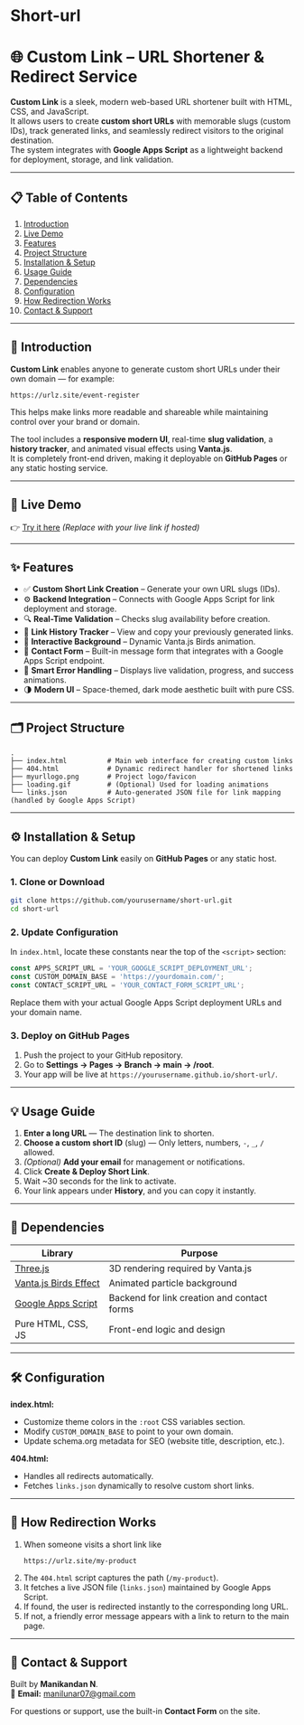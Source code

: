 # Short-url
# 🌐 Custom Link – URL Shortener & Redirect Service

**Custom Link** is a sleek, modern web-based URL shortener built with HTML, CSS, and JavaScript.  
It allows users to create **custom short URLs** with memorable slugs (custom IDs), track generated links, and seamlessly redirect visitors to the original destination.  
The system integrates with **Google Apps Script** as a lightweight backend for deployment, storage, and link validation.

---

## 📋 Table of Contents

1. [Introduction](#introduction)  
2. [Live Demo](#live-demo)  
3. [Features](#features)  
4. [Project Structure](#project-structure)  
5. [Installation & Setup](#installation--setup)  
6. [Usage Guide](#usage-guide)  
7. [Dependencies](#dependencies)  
8. [Configuration](#configuration)  
9. [How Redirection Works](#how-redirection-works)  
10. [Contact & Support](#contact--support)

---

## 🧩 Introduction

**Custom Link** enables anyone to generate custom short URLs under their own domain — for example:

```
https://urlz.site/event-register
```

This helps make links more readable and shareable while maintaining control over your brand or domain.

The tool includes a **responsive modern UI**, real-time **slug validation**, a **history tracker**, and animated visual effects using **Vanta.js**.  
It is completely front-end driven, making it deployable on **GitHub Pages** or any static hosting service.

---

## 🚀 Live Demo

👉 [Try it here](https://custom-longurl.github.io/short-url/) *(Replace with your live link if hosted)*

---

## ✨ Features

- ✅ **Custom Short Link Creation** – Generate your own URL slugs (IDs).  
- ⚙️ **Backend Integration** – Connects with Google Apps Script for link deployment and storage.  
- 🔍 **Real-Time Validation** – Checks slug availability before creation.  
- 📜 **Link History Tracker** – View and copy your previously generated links.  
- 💫 **Interactive Background** – Dynamic Vanta.js Birds animation.  
- 📧 **Contact Form** – Built-in message form that integrates with a Google Apps Script endpoint.  
- 🧠 **Smart Error Handling** – Displays live validation, progress, and success animations.  
- 🌗 **Modern UI** – Space-themed, dark mode aesthetic built with pure CSS.  

---

## 🗂️ Project Structure

```
.
├── index.html          # Main web interface for creating custom links
├── 404.html            # Dynamic redirect handler for shortened links
├── myurllogo.png       # Project logo/favicon
├── loading.gif         # (Optional) Used for loading animations
└── links.json          # Auto-generated JSON file for link mapping (handled by Google Apps Script)
```

---

## ⚙️ Installation & Setup

You can deploy **Custom Link** easily on **GitHub Pages** or any static host.

### 1. Clone or Download
```bash
git clone https://github.com/yourusername/short-url.git
cd short-url
```

### 2. Update Configuration
In `index.html`, locate these constants near the top of the `<script>` section:

```js
const APPS_SCRIPT_URL = 'YOUR_GOOGLE_SCRIPT_DEPLOYMENT_URL';
const CUSTOM_DOMAIN_BASE = 'https://yourdomain.com/';
const CONTACT_SCRIPT_URL = 'YOUR_CONTACT_FORM_SCRIPT_URL';
```

Replace them with your actual Google Apps Script deployment URLs and your domain name.

### 3. Deploy on GitHub Pages
1. Push the project to your GitHub repository.  
2. Go to **Settings → Pages → Branch → main → /root**.  
3. Your app will be live at `https://yourusername.github.io/short-url/`.

---

## 💡 Usage Guide

1. **Enter a long URL** — The destination link to shorten.  
2. **Choose a custom short ID** (slug) — Only letters, numbers, `-`, `_`, `/` allowed.  
3. *(Optional)* **Add your email** for management or notifications.  
4. Click **Create & Deploy Short Link**.  
5. Wait ~30 seconds for the link to activate.  
6. Your link appears under **History**, and you can copy it instantly.

---

## 🧱 Dependencies

| Library | Purpose |
|----------|----------|
| [Three.js](https://threejs.org/) | 3D rendering required by Vanta.js |
| [Vanta.js Birds Effect](https://github.com/tengbao/vanta) | Animated particle background |
| [Google Apps Script](https://developers.google.com/apps-script) | Backend for link creation and contact forms |
| Pure HTML, CSS, JS | Front-end logic and design |

---

## 🛠️ Configuration

**index.html:**
- Customize theme colors in the `:root` CSS variables section.  
- Modify `CUSTOM_DOMAIN_BASE` to point to your own domain.  
- Update schema.org metadata for SEO (website title, description, etc.).  

**404.html:**
- Handles all redirects automatically.
- Fetches `links.json` dynamically to resolve custom short links.

---

## 🔁 How Redirection Works

1. When someone visits a short link like  
   ```
   https://urlz.site/my-product
   ```
2. The `404.html` script captures the path (`/my-product`).
3. It fetches a live JSON file (`links.json`) maintained by Google Apps Script.
4. If found, the user is redirected instantly to the corresponding long URL.
5. If not, a friendly error message appears with a link to return to the main page.

---

## 💬 Contact & Support

Built by **Manikandan N**.  
📧 **Email:** [manilunar07@gmail.com](mailto:manilunar07@gmail.com)  

For questions or support, use the built-in **Contact Form** on the site.
